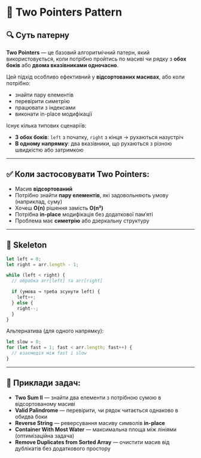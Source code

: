 # 🧩 Two Pointers Pattern

## 🔍 Суть патерну

**Two Pointers** — це базовий алгоритмічний патерн, який використовується, коли потрібно пройтись по масиві чи рядку з **обох боків** або **двома вказівниками одночасно**.

Цей підхід особливо ефективний у **відсортованих масивах**, або коли потрібно:
- знайти пару елементів
- перевірити симетрію
- працювати з індексами
- виконати in-place модифікації

Існує кілька типових сценаріїв:
- **З обох боків**: `left` з початку, `right` з кінця → рухаються назустріч
- **В одному напрямку**: два вказівники, що рухаються з різною швидкістю або затримкою

---

## ✅ Коли застосовувати Two Pointers:

- Масив **відсортований**
- Потрібно знайти **пару елементів**, які задовольняють умову (наприклад, суму)
- Хочеш **O(n)** рішення замість **O(n²)**
- Потрібна **in-place** модифікація без додаткової пам’яті
- Проблема має **симетрію** або дзеркальну структуру

---

## 🔧 Skeleton

```ts
let left = 0;
let right = arr.length - 1;

while (left < right) {
  // обробка arr[left] та arr[right]

  if (умова → треба зсунути left) {
    left++;
  } else {
    right--;
  }
}
```

Альтернатива (для одного напрямку):

```ts
let slow = 0;
for (let fast = 1; fast < arr.length; fast++) {
  // взаємодія між fast і slow
}
```

---

## 📌 Приклади задач:

- **Two Sum II** — знайти два елементи з потрібною сумою в відсортованому масиві
- **Valid Palindrome** — перевірити, чи рядок читається однаково в обидва боки
- **Reverse String** — реверсування масиву символів **in-place**
- **Container With Most Water** — максимальна площа між лініями (оптимізаційна задача)
- **Remove Duplicates from Sorted Array** — очистити масив від дублікатів без додаткового простору

